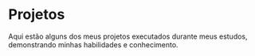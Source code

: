 # Projetos 
Aqui estão alguns dos meus projetos executados durante meus estudos, demonstrando minhas habilidades e conhecimento. 
